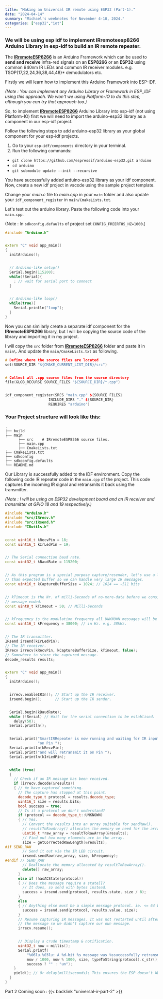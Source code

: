 ```yaml
---
title: "Making an Universal IR remote using ESP32 (Part-1)."
date: "2024-04-14"
summary: "Michael's weeknotes for November 4-10, 2024."
categories: ["esp32","iot"]
---
```


### We will be using esp idf to implement IRremoteesp8266 Arduino Library in esp-idf to build an IR remote repeater.


The [**IRremoteESP8266**](https://github.com/crankyoldgit/IRremoteESP8266) is an Arduino Framework which can be used to **send and receive** infra-red signals on an **ESP8266** or an **ESP32** using common 940nm IR LEDs and common IR receiver modules. e.g. TSOP{17,22,24,36,38,44,48}* demodulators etc.


Firstly we will learn how to implement this Arduino Framework into ESP-IDF.


*(Note : You can implement any Arduino Library or Framework in ESP_IDF using this approach. We won't we using Platform-IO to do this step, although you can try that approach too.)*


So, to implement [**IRremoteESP8266**](https://github.com/crankyoldgit/IRremoteESP8266) Arduino Library into esp-idf (not using Platform-IO) first we will need to import the arduino-esp32 library as a component in our esp-idf project.


Follow the following steps to add arduino-esp32 library as your global component for your esp-idf projects.
1. Go to your `esp-idf/components` directory in your terminal.
2. Run the following commands:
  - `git clone https://github.com/espressif/arduino-esp32.git arduino`
  - `cd arduino`
  - `git submodule update --init --recursive`


You have successfully added arduino-esp32 library as your idf component.
Now, create a new idf project in vscode using the sample project template.


Change your *main.c* file to *main.cpp* in your `main` folder and also update your `idf_component_register` in `main/CmakeLists.txt`.


Let's test out the arduino library. Paste the following code into your `main.cpp`.


(Note : In `sdkconfig.defaults` of project set `CONFIG_FREERTOS_HZ=1000`.)


```C++
#include "Arduino.h"


extern "C" void app_main()
{
  initArduino();


  // Arduino-like setup()
  Serial.begin(115200);
  while(!Serial){
    ; // wait for serial port to connect
  }


  // Arduino-like loop()
  while(true){
    Serial.println("loop");
  }
}
```


Now you can similarly create a separate idf component for the **IRremoteESP8266** library, but I will be copying the source code of the library and importing it in my project.


I will copy the `src` folder from [**IRremoteESP8266**](https://github.com/crankyoldgit/IRremoteESP8266) folder and paste it in `main\`. And update the `main/CmakeLists.txt` as following.


```C++
# Define where the source files are located
set(SOURCE_DIR "${CMAKE_CURRENT_LIST_DIR}/src")


# Collect all .cpp source files from the source directory
file(GLOB_RECURSE SOURCE_FILES "${SOURCE_DIR}/*.cpp")


idf_component_register(SRCS "main.cpp" ${SOURCE_FILES}
                    INCLUDE_DIRS "." ${SOURCE_DIR}
                    REQUIRES "arduino")
```


### Your Project structure will look like this:
    .
    ├── build                  
    ├── main                    
          ├── src    # IRremoteESP8266 source files.
          ├── main.cpp
          ├── CmakeLists.txt              
    ├── CmakeLists.txt                    
    ├── sdkconfig                  
    ├── sdkconfig.defaults
    └── README.md




Our Library is successfully added to the IDF environment. Copy the following code IR repeater code in the `main.cpp` of the project. This code captures the incoming IR signal and retransmits it back using the transmitter.


*(Note : I will be using an ESP32 development board and an IR receiver and transmitter at GPIO 18 and 19 respectively.)*


```C++
#include "Arduino.h"
#include "src/IRrecv.h"
#include "src/IRsend.h"
#include "IRutils.h"


const uint16_t kRecvPin = 18;
const uint16_t kIrLedPin = 19;


// The Serial connection baud rate.
const uint32_t kBaudRate = 115200;


// As this program is a special purpose capture/resender, let's use a larger
// than expected buffer so we can handle very large IR messages.
const uint16_t kCaptureBufferSize = 1024; // 1024 == ~511 bits


// kTimeout is the Nr. of milli-Seconds of no-more-data before we consider a
// message ended.
const uint8_t kTimeout = 50; // Milli-Seconds


// kFrequency is the modulation frequency all UNKNOWN messages will be sent at.
const uint16_t kFrequency = 38000; // in Hz. e.g. 38kHz.


// The IR transmitter.
IRsend irsend(kIrLedPin);
// The IR receiver.
IRrecv irrecv(kRecvPin, kCaptureBufferSize, kTimeout, false);
// Somewhere to store the captured message.
decode_results results;


extern "C" void app_main()
{
  initArduino();


  irrecv.enableIRIn(); // Start up the IR receiver.
  irsend.begin();      // Start up the IR sender.


  Serial.begin(kBaudRate);
  while (!Serial) // Wait for the serial connection to be establised.
    delay(50);
  Serial.println();


  Serial.print("SmartIRRepeater is now running and waiting for IR input "
               "on Pin ");
  Serial.println(kRecvPin);
  Serial.print("and will retransmit it on Pin ");
  Serial.println(kIrLedPin);


  while (true)
  {
    // Check if an IR message has been received.
    if (irrecv.decode(&results))
    { // We have captured something.
      // The capture has stopped at this point.
      decode_type_t protocol = results.decode_type;
      uint16_t size = results.bits;
      bool success = true;
      // Is it a protocol we don't understand?
      if (protocol == decode_type_t::UNKNOWN)
      { // Yes.
        // Convert the results into an array suitable for sendRaw().
        // resultToRawArray() allocates the memory we need for the array.
        uint16_t *raw_array = resultToRawArray(&results);
        // Find out how many elements are in the array.
        size = getCorrectedRawLength(&results);
#if SEND_RAW
        // Send it out via the IR LED circuit.
        irsend.sendRaw(raw_array, size, kFrequency);
#endif // SEND_RAW
        // Deallocate the memory allocated by resultToRawArray().
        delete[] raw_array;
      }
      else if (hasACState(protocol))
      { // Does the message require a state[]?
        // It does, so send with bytes instead.
        success = irsend.send(protocol, results.state, size / 8);
      }
      else
      { // Anything else must be a simple message protocol. ie. <= 64 bits
        success = irsend.send(protocol, results.value, size);
      }
      // Resume capturing IR messages. It was not restarted until after we sent
      // the message so we didn't capture our own message.
      irrecv.resume();


      // Display a crude timestamp & notification.
      uint32_t now = millis();
      Serial.printf(
          "%06lu.%03lu: A %d-bit %s message was %ssuccessfully retransmitted.\n",
          now / 1000, now % 1000, size, typeToString(protocol).c_str(),
          success ? "" : "un");
    }
    yield(); // Or delay(milliseconds); This ensures the ESP doesn't WDT reset.
  }
}
```

Part 2 Coming soon : {{< backlink "universal-ir-part-2" >}}